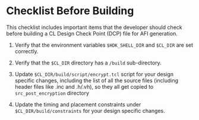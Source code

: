 # Checklist Before Building

This checklist includes important items that the developer should check before building a CL Design Check Point (DCP) file for AFI generation.

1. Verify that the environment variables `$HDK_SHELL_DIR` and `$CL_DIR` are set correctly.

1. Verify that the `$CL_DIR` directory has a `/build` sub-directory.

1. Update `$CL_DIR/build/script/encrypt.tcl` script for your design specific changes, including the list of all the source files (including header files like .inc and .h/.vh), so they all get copied to `src_post_encryption` directory

1. Update the timing and placement constraints under `$CL_DIR/build/constraints` for your design specific changes.
